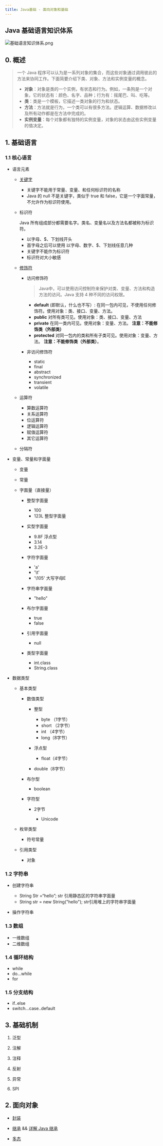 ```yaml
---
title: Java基础 - 面向对象和基础   
---
```


## Java 基础语言知识体系
![基础语言知识体系.png](../../.vuepress/public/img/Java基础.svg) 


## 0. 概述

> 一个 Java 程序可以认为是一系列对象的集合，而这些对象通过调用彼此的方法来协同工作。下面简要介绍下类、对象、方法和实例变量的概念。
>
> - **对象**：对象是类的一个实例，有状态和行为。例如，一条狗是一个对象，它的状态有：颜色、名字、品种；行为有：摇尾巴、叫、吃等。
> - **类**：类是一个模板，它描述一类对象的行为和状态。
> - **方法**：方法就是行为，一个类可以有很多方法。逻辑运算、数据修改以及所有动作都是在方法中完成的。
> - **实例变量**：每个对象都有独特的实例变量，对象的状态由这些实例变量的值决定。

## 1. 基础语言

### 1.1 核心语言

- 语言元素

  - [关键字](http://img.mgd2008.com/Java%20%E5%85%B3%E9%94%AE%E5%AD%97.png)

    - 关键字不能用于常量、变量、和任何标识符的名称
    - Java 的 null 不是关键字，类似于 true 和 false，它是一个字面常量，不允许作为标识符使用。

  - 标识符

    Java 所有组成部分都需要名字。类名、变量名以及方法名都被称为标识符。

    - 以字母、$、下划线开头
    - 首字母之后可以使用 以字母、数字、$、下划线任意几种
    - 关键字不能作为标识符
    - 标识符对大小敏感

  - [修饰符](java-basic-lang.md)

    - 访问修饰符  

      > Java中，可以使用访问控制符来保护对类、变量、方法和构造方法的访问。Java 支持 4 种不同的访问权限。

      - **default**  (即默认，什么也不写）: 在同一包内可见，不使用任何修饰符。使用对象：类、接口、变量、方法。
      - **public** 对所有类可见。使用对象：类、接口、变量、方法
      - **private**  在同一类内可见。使用对象：变量、方法。 **注意：不能修饰类（外部类）**
      - **protected** 对同一包内的类和所有子类可见。使用对象：变量、方法。 **注意：不能修饰类（外部类）**。

    - 非访问修饰符

      - static
      - final
      - abstract
      - synchronized
      - transient
      - volatile

  - 运算符

    - 算数运算符
    - 关系运算符
    - 位运算符
    - 逻辑运算符
    - 赋值运算符
    - 其它运算符

  - 分隔符

- 变量、常量和字面量

  - 变量
  - 常量
  - 字面量（直接量）

    - 整型字面量

      - 100
      - 123L 整型字面量

    - 实型字面量

      - 9.8F 浮点型
      - 3.14
      - 3.2E-3

    - 字符字面量

      - 'a'
      - '\t'
      - '\105' 大写字母E

    - 字符串字面量

      - "hello"

    - 布尔字面量

      - true
      - false

    - 引用字面量

      - null

    - 类型字面量

      - int.class
      - String.class

- 数据类型

  - 基本类型

    - 数值类型

      - 整型

        - byte （1字节）
        - short （2字节）
        - int （4字节）
        - long（8字节）

      - 浮点型

        - float（4字节）

      - double（8字节）

    - 布尔型

      - boolean

    - 字符型

      - 2字节

        - Unicode

  - 枚举类型

    - 符号常量

  - 引用类型

    - 对象

### 1.2 字符串

- 创建字符串

  - String Str =“hello”; str 引用静态区的字符串字面量
  - String str = new String("hello"); str引用堆上的字符串字面量

- 操作字符串

### 1.3 数组

- 一维数组
- 二维数组

### 1.4 循环结构

- while
- do...while
- for

### 1.5 分支结构

- if..else
- switch...case..default

## 3. 基础机制

 1. 泛型

 2. 注解

 3. 注释

 4. 反射

 5. 异常

 6. SPI 

## 2. 面向对象

- [封装](oop-encapsulation.md)

- [继承](oop-inheritance.md) && [详解 Java 继承](oop-inheritance-details.md)

- [多态](oop-polymorphism.md)

